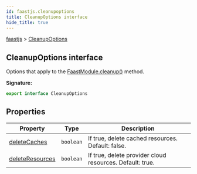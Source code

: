 ```yaml
---
id: faastjs.cleanupoptions
title: CleanupOptions interface
hide_title: true
---
```

[faastjs](./faastjs.md) &gt; [CleanupOptions](./faastjs.cleanupoptions.md)

## CleanupOptions interface

Options that apply to the [FaastModule.cleanup()](./faastjs.faastmodule.cleanup.md) method.

<b>Signature:</b>

```typescript
export interface CleanupOptions 
```

## Properties

|  Property | Type | Description |
|  --- | --- | --- |
|  [deleteCaches](./faastjs.cleanupoptions.deletecaches.md) | <code>boolean</code> | If true, delete cached resources. Default: false. |
|  [deleteResources](./faastjs.cleanupoptions.deleteresources.md) | <code>boolean</code> | If true, delete provider cloud resources. Default: true. |
